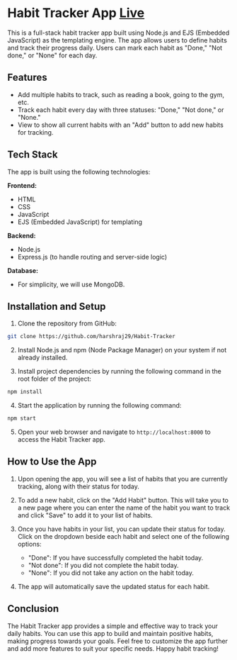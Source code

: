 # Habit Tracker App <a href="https://habit-tracker-zb54.onrender.com">Live</a>

This is a full-stack habit tracker app built using Node.js and EJS (Embedded JavaScript) as the templating engine. The app allows users to define habits and track their progress daily. Users can mark each habit as "Done," "Not done," or "None" for each day.

## Features

- Add multiple habits to track, such as reading a book, going to the gym, etc.
- Track each habit every day with three statuses: "Done," "Not done," or "None."
- View to show all current habits with an "Add" button to add new habits for tracking.

## Tech Stack

The app is built using the following technologies:

**Frontend:**
- HTML
- CSS
- JavaScript
- EJS (Embedded JavaScript) for templating

**Backend:**
- Node.js
- Express.js (to handle routing and server-side logic)

**Database:**
- For simplicity, we will use MongoDB.

## Installation and Setup

1. Clone the repository from GitHub:

```bash
git clone https://github.com/harshraj29/Habit-Tracker
```

2. Install Node.js and npm (Node Package Manager) on your system if not already installed.

3. Install project dependencies by running the following command in the root folder of the project:

```bash
npm install
```

4. Start the application by running the following command:

```bash
npm start
```

5. Open your web browser and navigate to `http://localhost:8000` to access the Habit Tracker app.

## How to Use the App

1. Upon opening the app, you will see a list of habits that you are currently tracking, along with their status for today.

2. To add a new habit, click on the "Add Habit" button. This will take you to a new page where you can enter the name of the habit you want to track and click "Save" to add it to your list of habits.

3. Once you have habits in your list, you can update their status for today. Click on the dropdown beside each habit and select one of the following options:
   - "Done": If you have successfully completed the habit today.
   - "Not done": If you did not complete the habit today.
   - "None": If you did not take any action on the habit today.

4. The app will automatically save the updated status for each habit.

## Conclusion

The Habit Tracker app provides a simple and effective way to track your daily habits. You can use this app to build and maintain positive habits, making progress towards your goals. Feel free to customize the app further and add more features to suit your specific needs. Happy habit tracking!